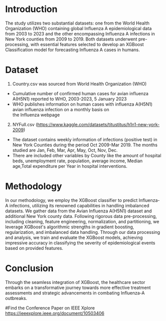 # Introduction
The study utilizes two substantial datasets: one from the World Health Organization (WHO) containing global Influenza A epidemiological data from 2003 to 2023 and the other encompassing Influenza A infections in New York counties from 2009 to 2019. Both datasets underwent pre-processing, with essential features selected to develop an XGBoost Classification model for forecasting Influenza A cases in humans.

# Dataset

1. Country.csv was sourced from World Health Organization (WHO)
* Cumulative number of confirmed human cases for avian influenza A(H5N1) reported to WHO, 2003-2023, 5 January 2023
* WHO publishes information on human cases with influenza A(H5N1) avian influenza infection on a monthly basis on  
  the Influenza webpage

2. NYFull.csv (https://www.kaggle.com/datasets/titustitus/h1n1-new-york-2009)
* The dataset contains weekly information of infections (positive test) in New York Counties during the period Oct 2009-Mar 2019. The months studied are Jan, Feb, Mar, Apr, May, Oct, Nov, Dec.
* There are included other variables by County like the amount of hospital beds, unemployment rate, population, average income, Median age,Total expenditure per Year in hospital interventions.

# Methodology

In our methodology, we employ the XGBoost classifier to predict Influenza-A infections, utilizing its renowned capabilities in handling imbalanced datasets. We gather data from the Avian Influenza A(H5N1) dataset and additional New York county data. Following rigorous data pre-processing, including cleaning, feature engineering, normalization, and partitioning, we leverage XGBoost's algorithmic strengths in gradient boosting, regularization, and imbalanced data handling. Through our data processing and analysis, we train and evaluate the XGBoost models, achieving impressive accuracy in classifying the severity of epidemiological events based on provided features.

# Conclusion

Through the seamless integration of XGBoost, the healthcare sector embarks on a transformative journey towards more effective treatment assessments and strategic advancements in combating Influenza-A outbreaks.

#Find the Conference Paper on IEEE Xplore
https://ieeexplore.ieee.org/document/10503406
